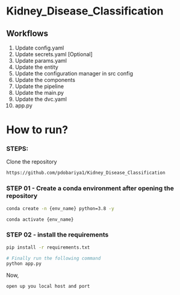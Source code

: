 # Kidney_Disease_Classification

## Workflows

1. Update config.yaml
2. Update secrets.yaml [Optional]
3. Update params.yaml
4. Update the entity
5. Update the configuration manager in src config
6. Update the components
7. Update the pipeline 
8. Update the main.py
9. Update the dvc.yaml
10. app.py

# How to run?
### STEPS:

Clone the repository

```bash
https://github.com/pdobariya1/Kidney_Disease_Classification
```
### STEP 01 - Create a conda environment after opening the repository

```bash
conda create -n {env_name} python=3.8 -y
```

```bash
conda activate {env_name}
```


### STEP 02 - install the requirements
```bash
pip install -r requirements.txt
```

```bash
# Finally run the following command
python app.py
```

Now,
```bash
open up you local host and port
```